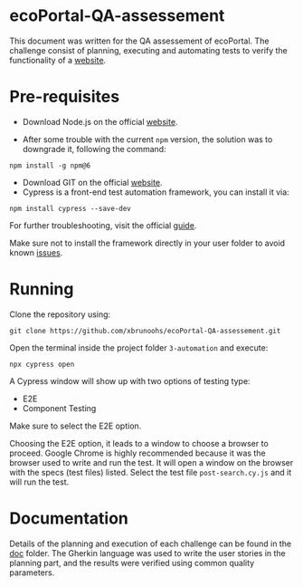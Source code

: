 # ecoPortal-QA-assessement

This document was written for the QA assessement of ecoPortal. The challenge consist of planning, executing and automating tests to verify the functionality of a [website](https://arstechnica.com).

# Pre-requisites

* Download Node.js on the official [website](https://nodejs.org/en/download).

* After some trouble with the current `npm` version, the solution was to downgrade it, following the command:
```
npm install -g npm@6
```

* Download GIT on the official [website](https://git-scm.com/downloads).
* Cypress is a front-end test automation framework, you can install it via:  

```
npm install cypress --save-dev
```
For further troubleshooting, visit the official [guide](https://docs.cypress.io/guides/getting-started/installing-cypress).

Make sure not to install the framework directly in your user folder to avoid known [issues](https://github.com/cypress-io/cypress/issues/22052).

# Running

Clone the repository using:

```
git clone https://github.com/xbrunoohs/ecoPortal-QA-assessement.git
```

Open the terminal inside the project folder `3-automation` and execute:
```
npx cypress open
```

A Cypress window will show up with two options of testing type:
* E2E
* Component Testing

Make sure to select the E2E option.

Choosing the E2E option, it leads to a window to choose a browser to proceed. Google Chrome is highly recommended because it was the browser used to write and run the test. It will open a window on the browser with the specs (test files) listed. Select the test file `post-search.cy.js` and it will run the test.

# Documentation

Details of the planning and execution of each challenge can be found in the [doc](doc/) folder. The Gherkin language was used to write the user stories in the planning part, and the results were verified using common quality parameters.
